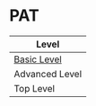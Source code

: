 PAT
====

|Level|
|-|
|[Basic Level](https://github.com/wmjtxt/PAT/tree/master/Basic)|
|Advanced Level|
|Top Level|
